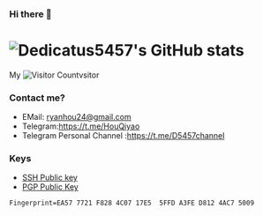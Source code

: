 ### Hi there 👋
# ![Dedicatus5457's GitHub stats](https://github-readme-stats.vercel.app/api?username=Dedicatus5457&show_icons=true&theme=tokyonight)
 My ![Visitor Count](https://profile-counter.glitch.me/Dedicatus5457/count.svg)vsitor
### Contact me?
- EMail: ryanhou24@gmail.com
- Telegram:https://t.me/HouQiyao
- Telegram Personal Channel :https://t.me/D5457channel
### Keys
- [SSH Public key](https://raw.githubusercontent.com/Dedicatus5457/Dedicatus5457/main/id_ed25519.pub)
- [PGP Public Key](https://raw.githubusercontent.com/Dedicatus5457/Dedicatus5457/main/public.gpg)
```finger print
Fingerprint=EA57 7721 F828 4C07 17E5  5FFD A3FE D812 4AC7 5009
